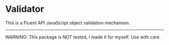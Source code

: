 # Validator

This is a Fluent API JavaScript object validation mechanism.

---
WARNING: This package is NOT tested, I made it for myself. Use with care.

